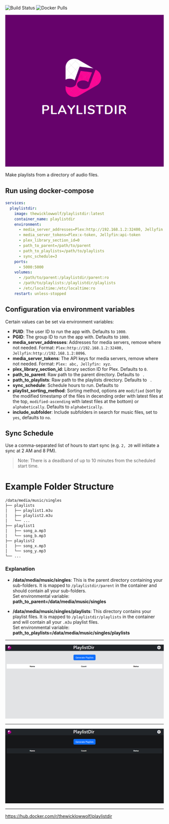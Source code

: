 ![Build Status](https://github.com/TheWicklowWolf/PlaylistDir/actions/workflows/main.yml/badge.svg)
![Docker Pulls](https://img.shields.io/docker/pulls/thewicklowwolf/playlistdir.svg)

<img src="https://raw.githubusercontent.com/TheWicklowWolf/PlaylistDir/main/src/static/playlistdir.png" alt="logo">


Make playlists from a directory of audio files.


## Run using docker-compose

```yaml
services:
  playlistdir:
    image: thewicklowwolf/playlistdir:latest
    container_name: playlistdir
    environment:
      - media_server_addresses=Plex:http://192.168.1.2:32400, Jellyfin:http://192.168.1.2:8096
      - media_server_tokens=Plex:x-token, Jellyfin:api-token
      - plex_library_section_id=0
      - path_to_parent=/path/to/parent
      - path_to_playlists=/path/to/playlists
      - sync_schedule=3
    ports:
      - 5000:5000
    volumes:
      - /path/to/parent:/playlistdir/parent:ro
      - /path/to/playlists:/playlistdir/playlists
      - /etc/localtime:/etc/localtime:ro
    restart: unless-stopped
```

## Configuration via environment variables

Certain values can be set via environment variables:

* __PUID__: The user ID to run the app with. Defaults to `1000`. 
* __PGID__: The group ID to run the app with. Defaults to `1000`.
* __media_server_addresses__: Addresses for media servers, remove where not needed. Format: `Plex:http://192.168.1.2:32400, Jellyfin:http://192.168.1.2:8096`.
* __media_server_tokens__: The API keys for media servers, remove where not needed. Format: `Plex: abc, Jellyfin: xyz`.
* __plex_library_section_id__: Library section ID for Plex. Defaults to `0`.
* __path_to_parent__:  Raw path to the parent directory. Defaults to ` `.
* __path_to_playlists__: Raw path to the playlists directory. Defaults to ` `.
* __sync_schedule__: Schedule hours to run. Defaults to ` `
* __playlist_sorting_method__: Sorting method, options are `modified` (sort by the modified timestamp of the files in decending order with latest files at the top, `modified-ascending` with latest files at the bottom) or `alphabetically`. Defaults to `alphabetically`.
* __include_subfolder__: Include subfolders in search for music files, set to `yes`, defaults to `no`.

## Sync Schedule

Use a comma-separated list of hours to start sync (e.g. `2, 20` will initiate a sync at 2 AM and 8 PM).
> Note: There is a deadband of up to 10 minutes from the scheduled start time.


# Example Folder Structure


```
/data/media/music/singles
├── playlists
│   ├── playlist1.m3u
│   ├── playlist2.m3u
│   └── ...
├── playlist1
│   ├── song_a.mp3
│   └── song_b.mp3
├── playlist2
│   ├── song_x.mp3
│   └── song_y.mp3
└── ...

```

### Explanation

- **/data/media/music/singles**: This is the parent directory containing your sub-folders. It is mapped to `/playlistdir/parent` in the container and should contain all your sub-folders.  
Set environmental variable: **path_to_parent=/data/media/music/singles**



- **/data/media/music/singles/playlists**: This directory contains your playlist files. It is mapped to `/playlistdir/playlists` in the container and will contain all your `.m3u` playlist files.  
Set environmental variable: **path_to_playlists=/data/media/music/singles/playlists**

---

<img src="https://raw.githubusercontent.com/TheWicklowWolf/PlaylistDir/main/src/static/light.png" alt="light">

---

<img src="https://raw.githubusercontent.com/TheWicklowWolf/PlaylistDir/main/src/static/dark.png" alt="dark">

---

https://hub.docker.com/r/thewicklowwolf/playlistdir

